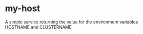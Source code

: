 # my-host
A simple service returning the value for the environment variables HOSTNAME and CLUSTERNAME
